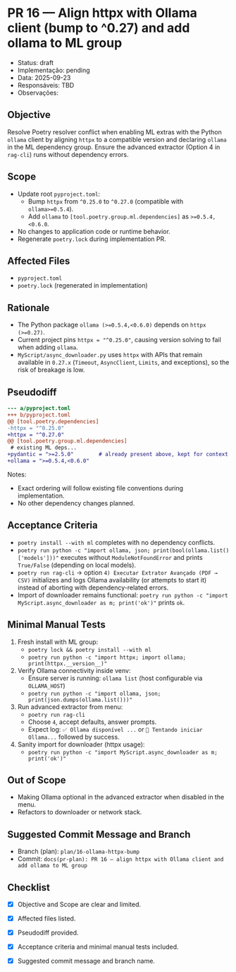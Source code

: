 # PR 16 — Align httpx with Ollama client (bump to ^0.27) and add ollama to ML group
- Status: draft
- Implementação: pending
- Data: 2025-09-23
- Responsáveis: TBD
- Observações: 


## Objective
Resolve Poetry resolver conflict when enabling ML extras with the Python `ollama` client by aligning `httpx` to a compatible version and declaring `ollama` in the ML dependency group. Ensure the advanced extractor (Option 4 in `rag-cli`) runs without dependency errors.

## Scope
- Update root `pyproject.toml`:
  - Bump `httpx` from `^0.25.0` to `^0.27.0` (compatible with `ollama>=0.5.4`).
  - Add `ollama` to `[tool.poetry.group.ml.dependencies]` as `>=0.5.4,<0.6.0`.
- No changes to application code or runtime behavior.
- Regenerate `poetry.lock` during implementation PR.

## Affected Files
- `pyproject.toml`
- `poetry.lock` (regenerated in implementation)

## Rationale
- The Python package `ollama (>=0.5.4,<0.6.0)` depends on `httpx (>=0.27)`.
- Current project pins `httpx = "^0.25.0"`, causing version solving to fail when adding `ollama`.
- `MyScript/async_downloader.py` uses `httpx` with APIs that remain available in `0.27.x` (`Timeout`, `AsyncClient`, `Limits`, and exceptions), so the risk of breakage is low.

## Pseudodiff
```diff
--- a/pyproject.toml
+++ b/pyproject.toml
@@ [tool.poetry.dependencies]
-httpx = "^0.25.0"
+httpx = "^0.27.0"
@@ [tool.poetry.group.ml.dependencies]
 # existing ML deps...
+pydantic = ">=2.5.0"        # already present above, kept for context
+ollama = ">=0.5.4,<0.6.0"
```

Notes:
- Exact ordering will follow existing file conventions during implementation.
- No other dependency changes planned.

## Acceptance Criteria
- `poetry install --with ml` completes with no dependency conflicts.
- `poetry run python -c "import ollama, json; print(bool(ollama.list()['models']))"` executes without `ModuleNotFoundError` and prints `True/False` (depending on local models).
- `poetry run rag-cli` → option `4) Executar Extrator Avançado (PDF → CSV)` initializes and logs Ollama availability (or attempts to start it) instead of aborting with dependency-related errors.
- Import of downloader remains functional: `poetry run python -c "import MyScript.async_downloader as m; print('ok')"` prints `ok`.

## Minimal Manual Tests
1) Fresh install with ML group:
   - `poetry lock && poetry install --with ml`
   - `poetry run python -c "import httpx; import ollama; print(httpx.__version__)"`
2) Verify Ollama connectivity inside venv:
   - Ensure server is running: `ollama list` (host configurable via `OLLAMA_HOST`)
   - `poetry run python -c "import ollama, json; print(json.dumps(ollama.list()))"`
3) Run advanced extractor from menu:
   - `poetry run rag-cli`
   - Choose `4`, accept defaults, answer prompts.
   - Expect log: `✅ Ollama disponível ...` or `🔄 Tentando iniciar Ollama...` followed by success.
4) Sanity import for downloader (httpx usage):
   - `poetry run python -c "import MyScript.async_downloader as m; print('ok')"`

## Out of Scope
- Making Ollama optional in the advanced extractor when disabled in the menu.
- Refactors to downloader or network stack.

## Suggested Commit Message and Branch
- Branch (plan): `plan/16-ollama-httpx-bump`
- Commit: `docs(pr-plan): PR 16 — align httpx with Ollama client and add ollama to ML group`

## Checklist
- [x] Objective and Scope are clear and limited.
- [x] Affected files listed.
- [x] Pseudodiff provided.
- [x] Acceptance criteria and minimal manual tests included.
- [x] Suggested commit message and branch name.

